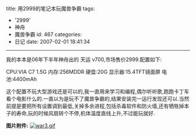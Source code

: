 title: 用2999的笔记本玩魔兽争霸
tags:
  - '2999'
  - 神舟
  - 魔兽争霸
id: 467
categories:
  - 日记
date: 2007-02-01 18:41:34
---

我的本本是06年下半年神舟出的 天运 v700,市场售价2999.配置如下:

CPU:VIA C7 1.5G 内存:256MDDR 硬盘:20G 显示器:15.4TFT镜面屏 电池:4400mAh

这个配置不玩大型游戏还是可以的,我一直用来学习和编程,偶尔听听歌,跑跑卡丁车看个电影什么的.一直以为是玩不了魔兽争霸的,结果安装完一运行发现还可以.当然前提是要把所有设置调到最低,关掉多余进程,包括杀毒软件和防火墙,还有牺牲掉本子的寿命,玩的时候风扇转个不停,机体温度直线上升,不过能玩就好.

**图片附件:**
[![war3.gif](//blog.foolbird.net/wp-content/uploads/2007/02/147_war3.gif)](http://www.foolbird.net/467.html/war3.gif "war3.gif")